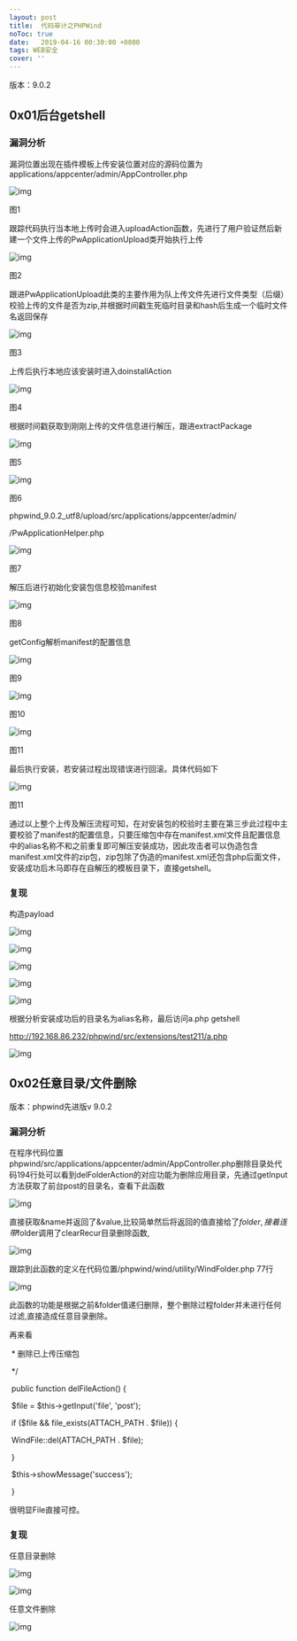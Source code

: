 ```yaml
---
layout: post
title:  代码审计之PHPWind
noToc: true
date:   2019-04-16 00:30:00 +0800
tags: WEB安全
cover: '' 
---
```



版本：9.0.2

## **0x01后台getshell**

### **漏洞分析**

漏洞位置出现在插件模板上传安装位置对应的源码位置为applications/appcenter/admin/AppController.php

![img]({{site.baseurl}}/assets/images/ksohtml15992/wps25.jpg) 

图1

跟踪代码执行当本地上传时会进入uploadAction函数，先进行了用户验证然后新建一个文件上传的PwApplicationUpload类开始执行上传

![img]({{site.baseurl}}/assets/images/ksohtml15992/wps26.jpg) 

图2

跟进PwApplicationUpload此类的主要作用为队上传文件先进行文件类型（后缀）校验上传的文件是否为zip,并根据时间戳生死临时目录和hash后生成一个临时文件名返回保存

![img]({{site.baseurl}}/assets/images/ksohtml15992/wps27.jpg) 

图3

上传后执行本地应该安装时进入doinstallAction

![img]({{site.baseurl}}/assets/images/ksohtml15992/wps28.jpg) 

图4

根据时间戳获取到刚刚上传的文件信息进行解压，跟进extractPackage

![img]({{site.baseurl}}/assets/images/ksohtml15992/wps29.jpg) 

图5

![img]({{site.baseurl}}/assets/images/ksohtml15992/wps30.jpg) 

图6

phpwind_9.0.2_utf8/upload/src/applications/appcenter/admin/

/PwApplicationHelper.php

![img]({{site.baseurl}}/assets/images/ksohtml15992/wps31.jpg) 

图7

 

解压后进行初始化安装包信息校验manifest

![img]({{site.baseurl}}/assets/images/ksohtml15992/wps32.jpg) 

图8

getConfig解析manifest的配置信息

![img]({{site.baseurl}}/assets/images/ksohtml15992/wps33.jpg) 

图9

![img]({{site.baseurl}}/assets/images/ksohtml15992/wps34.jpg) 

图10

![img]({{site.baseurl}}/assets/images/ksohtml15992/wps35.jpg) 

图11

最后执行安装，若安装过程出现错误进行回滚。具体代码如下

![img]({{site.baseurl}}/assets/images/ksohtml15992/wps36.jpg) 

图11

通过以上整个上传及解压流程可知，在对安装包的校验时主要在第三步此过程中主要校验了manifest的配置信息，只要压缩包中存在manifest.xml文件且配置信息中的alias名称不和之前重复即可解压安装成功，因此攻击者可以伪造包含manifest.xml文件的zip包，zip包除了伪造的manifest.xml还包含php后面文件，安装成功后木马即存在自解压的模板目录下，直接getshell。

### **复现**

构造payload

![img]({{site.baseurl}}/assets/images/ksohtml15992/wps37.jpg) 

![img]({{site.baseurl}}/assets/images/ksohtml15992/wps38.jpg) 

![img]({{site.baseurl}}/assets/images/ksohtml15992/wps39.jpg) 

![img]({{site.baseurl}}/assets/images/ksohtml15992/wps40.jpg) 

![img]({{site.baseurl}}/assets/images/ksohtml15992/wps41.jpg) 

根据分析安装成功后的目录名为alias名称，最后访问a.php getshell

<http://192.168.86.232/phpwind/src/extensions/test211/a.php>

![img]({{site.baseurl}}/assets/images/ksohtml15992/wps42.jpg) 

## **0x02任意目录/文件删除**

版本：phpwind先进版v 9.0.2

### **漏洞分析**

在程序代码位置phpwind/src/applications/appcenter/admin/AppController.php删除目录处代码194行处可以看到delFolderAction的对应功能为删除应用目录，先通过getInput方法获取了前台post的目录名，查看下此函数

![img]({{site.baseurl}}/assets/images/ksohtml15992/wps43.jpg) 

直接获取&name并返回了&value,比较简单然后将返回的值直接给了$folder,接着连带$folder调用了clearRecur目录删除函数,

![img]({{site.baseurl}}/assets/images/ksohtml15992/wps44.jpg) 

跟踪到此函数的定义在代码位置/phpwind/wind/utility/WindFolder.php 77行

 

![img]({{site.baseurl}}/assets/images/ksohtml15992/wps45.jpg) 

此函数的功能是根据之前&folder值递归删除，整个删除过程folder并未进行任何过滤,直接造成任意目录删除。

 

再来看

​	 * 删除已上传压缩包

​	 */

​	public function delFileAction() {

​		$file = $this->getInput('file', 'post');

​		if ($file && file_exists(ATTACH_PATH . $file)) {

​			WindFile::del(ATTACH_PATH . $file);

​		}

​		$this->showMessage('success');

​	}

 

很明显File直接可控。

 

### **复现**

任意目录删除

![img]({{site.baseurl}}/assets/images/ksohtml15992/wps46.jpg) 

![img]({{site.baseurl}}/assets/images/ksohtml15992/wps47.jpg) 

任意文件删除

![img]({{site.baseurl}}/assets/images/ksohtml15992/wps48.jpg) 

 

 
